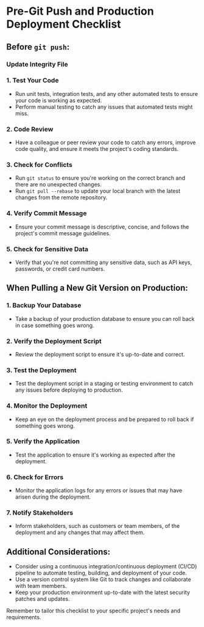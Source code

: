 

**Pre-Git Push and Production Deployment Checklist**
======================================================

**Before `git push`:**
--------------------

### Update Integrity File

### 1. Test Your Code

* Run unit tests, integration tests, and any other automated tests to ensure your code is working as expected.
* Perform manual testing to catch any issues that automated tests might miss.

### 2. Code Review

* Have a colleague or peer review your code to catch any errors, improve code quality, and ensure it meets the project's coding standards.

### 3. Check for Conflicts

* Run `git status` to ensure you're working on the correct branch and there are no unexpected changes.
* Run `git pull --rebase` to update your local branch with the latest changes from the remote repository.

### 4. Verify Commit Message

* Ensure your commit message is descriptive, concise, and follows the project's commit message guidelines.

### 5. Check for Sensitive Data

* Verify that you're not committing any sensitive data, such as API keys, passwords, or credit card numbers.

**When Pulling a New Git Version on Production:**
----------------------------------------------

### 1. Backup Your Database

* Take a backup of your production database to ensure you can roll back in case something goes wrong.

### 2. Verify the Deployment Script

* Review the deployment script to ensure it's up-to-date and correct.

### 3. Test the Deployment

* Test the deployment script in a staging or testing environment to catch any issues before deploying to production.

### 4. Monitor the Deployment

* Keep an eye on the deployment process and be prepared to roll back if something goes wrong.

### 5. Verify the Application

* Test the application to ensure it's working as expected after the deployment.

### 6. Check for Errors

* Monitor the application logs for any errors or issues that may have arisen during the deployment.

### 7. Notify Stakeholders

* Inform stakeholders, such as customers or team members, of the deployment and any changes that may affect them.

**Additional Considerations:**
-----------------------------

* Consider using a continuous integration/continuous deployment (CI/CD) pipeline to automate testing, building, and deployment of your code.
* Use a version control system like Git to track changes and collaborate with team members.
* Keep your production environment up-to-date with the latest security patches and updates.

Remember to tailor this checklist to your specific project's needs and requirements.